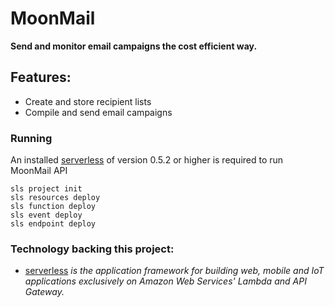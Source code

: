 # MoonMail

**Send and monitor email campaigns the cost efficient way.**
 ## Features:
 * Create and store recipient lists
 * Compile and send email campaigns


### Running
An installed [serverless](https://github.com/serverless/serverless) of version 0.5.2 or higher is required to run MoonMail API
```
sls project init
sls resources deploy
sls function deploy
sls event deploy
sls endpoint deploy
```

### Technology backing this project:

 * [serverless](https://github.com/serverless/serverless) _is the application framework for building web, mobile and IoT applications exclusively on Amazon Web Services' Lambda and API Gateway._
